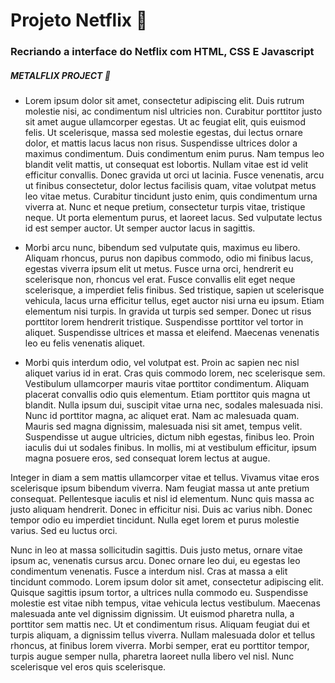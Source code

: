 # Projeto Netflix :guitar:

### Recriando a interface do Netflix com HTML, CSS E Javascript 





##### METALFLIX PROJECT :star2:

- Lorem ipsum dolor sit amet, consectetur adipiscing elit. Duis rutrum molestie nisi, ac condimentum nisl ultricies non. Curabitur porttitor justo sit amet augue ullamcorper egestas. Ut ac feugiat elit, quis euismod felis. Ut scelerisque, massa sed molestie egestas, dui lectus ornare dolor, et mattis lacus lacus non risus. Suspendisse ultrices dolor a maximus condimentum. Duis condimentum enim purus. Nam tempus leo blandit velit mattis, ut consequat est lobortis. Nullam vitae est id velit efficitur convallis. Donec gravida ut orci ut lacinia. Fusce venenatis, arcu ut finibus consectetur, dolor lectus facilisis quam, vitae volutpat metus leo vitae metus. Curabitur tincidunt justo enim, quis condimentum urna viverra at. Nunc et neque pretium, consectetur turpis vitae, tristique neque. Ut porta elementum purus, et laoreet lacus. Sed vulputate lectus id est semper auctor. Ut semper auctor lacus in sagittis.

-  Morbi arcu nunc, bibendum sed vulputate quis, maximus eu libero. Aliquam rhoncus, purus non dapibus commodo, odio mi finibus lacus, egestas viverra ipsum elit ut metus. Fusce urna orci, hendrerit eu scelerisque non, rhoncus vel erat. Fusce convallis elit eget neque scelerisque, a imperdiet felis finibus. Sed tristique, sapien ut scelerisque vehicula, lacus urna efficitur tellus, eget auctor nisi urna eu ipsum. Etiam elementum nisi turpis. In gravida ut turpis sed semper. Donec ut risus porttitor lorem hendrerit tristique. Suspendisse porttitor vel tortor in aliquet. Suspendisse ultrices et massa et eleifend. Maecenas venenatis leo eu felis venenatis aliquet.

-  Morbi quis interdum odio, vel volutpat est. Proin ac sapien nec nisl aliquet varius id in erat. Cras quis commodo lorem, nec scelerisque sem. Vestibulum ullamcorper mauris vitae porttitor condimentum. Aliquam placerat convallis odio quis elementum. Etiam porttitor quis magna ut blandit. Nulla ipsum dui, suscipit vitae urna nec, sodales malesuada nisi. Nunc id porttitor magna, ac aliquet erat. Nam ac malesuada quam. Mauris sed magna dignissim, malesuada nisi sit amet, tempus velit. Suspendisse ut augue ultricies, dictum nibh egestas, finibus leo. Proin iaculis dui ut sodales finibus. In mollis, mi at vestibulum efficitur, ipsum magna posuere eros, sed consequat lorem lectus at augue.

  Integer in diam a sem mattis ullamcorper vitae et tellus. Vivamus vitae eros scelerisque ipsum bibendum viverra. Nam feugiat massa ut ante pretium consequat. Pellentesque iaculis et nisl id elementum. Nunc quis massa ac justo aliquam hendrerit. Donec in efficitur nisi. Duis ac varius nibh. Donec tempor odio eu imperdiet tincidunt. Nulla eget lorem et purus molestie varius. Sed eu luctus orci.

  Nunc in leo at massa sollicitudin sagittis. Duis justo metus, ornare vitae ipsum ac, venenatis cursus arcu. Donec ornare leo dui, eu egestas leo condimentum venenatis. Fusce a interdum nisl. Cras at massa a elit tincidunt commodo. Lorem ipsum dolor sit amet, consectetur adipiscing elit. Quisque sagittis ipsum tortor, a ultrices nulla commodo eu. Suspendisse molestie est vitae nibh tempus, vitae vehicula lectus vestibulum. Maecenas malesuada ante vel dignissim dignissim. Ut euismod pharetra nulla, a porttitor sem mattis nec. Ut et condimentum risus. Aliquam feugiat dui et turpis aliquam, a dignissim tellus viverra. Nullam malesuada dolor et tellus rhoncus, at finibus lorem viverra. Morbi semper, erat eu porttitor tempor, turpis augue semper nulla, pharetra laoreet nulla libero vel nisl. Nunc scelerisque vel eros quis scelerisque.

